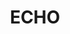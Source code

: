 ---
title: ECHO
place: De Gira
description: Cirque du Soleil ECHO invita al público a participar en un universo de color, fascinación y posibilidades infinitas.
poster: poster/poster_echo.avif
---